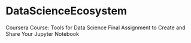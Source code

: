 # DataScienceEcosystem
Coursera Course: Tools for Data Science Final Assignment to Create and Share Your Jupyter Notebook
